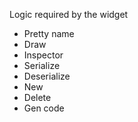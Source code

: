 Logic required by the widget

- Pretty name
- Draw
- Inspector
- Serialize
- Deserialize
- New
- Delete
- Gen code